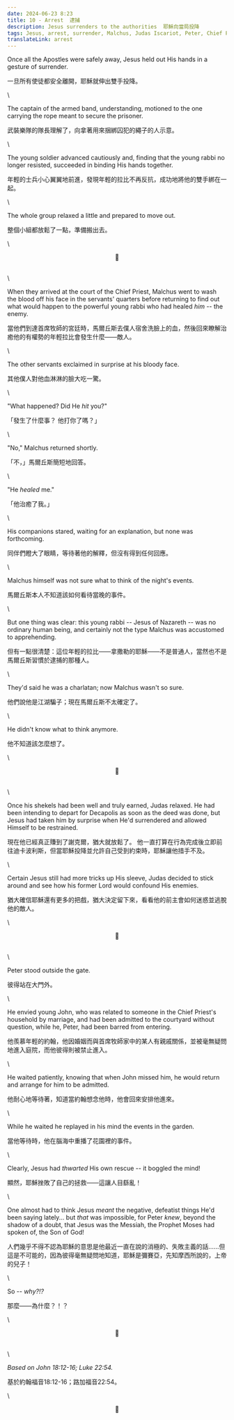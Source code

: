 ```yaml
---
date: 2024-06-23 8:23
title: 10 - Arrest  逮捕
description: Jesus surrenders to the authorities  耶穌向當局投降
tags: Jesus, arrest, surrender, Malchus, Judas Iscariot, Peter, Chief Priest
translateLink: arrest
---
```


Once all the Apostles were safely away, Jesus held out His hands in a gesture of surrender. 

一旦所有使徒都安全離開，耶穌就伸出雙手投降。

\

The captain of the armed band, understanding, motioned to the one carrying the rope meant to secure the prisoner. 

武裝樂隊的隊長理解了，向拿著用來捆綁囚犯的繩子的人示意。

\

The young soldier advanced cautiously and, finding that the young rabbi no longer resisted, succeeded in binding His hands together. 

年輕的士兵小心翼翼地前進，發現年輕的拉比不再反抗，成功地將他的雙手綁在一起。

\

The whole group relaxed a little and prepared to move out. 

整個小組都放鬆了一點，準備搬出去。

\

<center>💠</center>

\
\

When they arrived at the court of the Chief Priest, Malchus went to wash the blood off his face in the servants' quarters before returning to find out what would happen to the powerful young rabbi who had healed *him* -- the enemy.

當他們到達首席牧師的宮廷時，馬爾丘斯去僕人宿舍洗臉上的血，然後回來瞭解治癒他的有權勢的年輕拉比會發生什麼——敵人。

\

The other servants exclaimed in surprise at his bloody face. 

其他僕人對他血淋淋的臉大吃一驚。

\

"What happened? Did He *hit* you?"

「發生了什麼事？ 他打你了嗎？」

\

"No," Malchus returned shortly.

「不，」馬爾丘斯簡短地回答。

\

"He *healed* me."

「他治癒了我。」

\

His companions stared, waiting for an explanation, but none was forthcoming.

同伴們瞪大了眼睛，等待著他的解釋，但沒有得到任何回應。

\

Malchus himself was not sure what to think of the night's events.

馬爾丘斯本人不知道該如何看待當晚的事件。

\

But one thing was clear: this young rabbi -- Jesus of Nazareth -- was no ordinary human being, and certainly not the type Malchus was accustomed to apprehending.

但有一點很清楚：這位年輕的拉比——拿撒勒的耶穌——不是普通人，當然也不是馬爾丘斯習慣於逮捕的那種人。

\

They'd said he was a charlatan; now Malchus wasn't so sure.

他們說他是江湖騙子；現在馬爾丘斯不太確定了。

\

He didn't know what to think anymore.

他不知道該怎麼想了。

\

<center>💠</center>

\
\

Once his shekels had been well and truly earned, Judas relaxed. He had been intending to depart for Decapolis as soon as the deed was done, but Jesus had taken him by surprise when He'd surrendered and allowed Himself to be restrained. 

現在他已經真正賺到了謝克爾，猶大就放鬆了。 他一直打算在行為完成後立即前往迪卡波利斯，但當耶穌投降並允許自己受到約束時，耶穌讓他措手不及。

\

Certain Jesus still had more tricks up His sleeve, Judas decided to stick around and see how his former Lord would confound His enemies. 

猶大確信耶穌還有更多的把戲，猶大決定留下來，看看他的前主會如何迷惑並逃脫他的敵人。

\

<center>💠</center>

\
\

Peter stood outside the gate. 

彼得站在大門外。

\

He envied young John, who was related to someone in the Chief Priest's household by marriage, and had been admitted to the courtyard without question, while he, Peter, had been barred from entering.

他羨慕年輕的約翰，他因婚姻而與首席牧師家中的某人有親戚關係，並被毫無疑問地進入庭院，而他彼得則被禁止進入。

\

He waited patiently, knowing that when John missed him, he would return and arrange for him to be admitted. 

他耐心地等待著，知道當約翰想念他時，他會回來安排他進來。

\

While he waited he replayed in his mind the events in the garden.

當他等待時，他在腦海中重播了花園裡的事件。

\

Clearly, Jesus had *thwarted* His own rescue -- it boggled the mind!

顯然，耶穌挫敗了自己的拯救——這讓人目繇亂！

\

One almost had to think Jesus *meant* the negative, defeatist things He'd been saying lately... but *that* was impossible, for Peter *knew*, beyond the shadow of a doubt, that Jesus was the Messiah, the Prophet Moses had spoken of, the Son of God!

人們幾乎不得不認為耶穌的意思是他最近一直在說的消極的、失敗主義的話......但這是不可能的，因為彼得毫無疑問地知道，耶穌是彌賽亞，先知摩西所說的，上帝的兒子！

\

So -- *why?!?*

那麼——為什麼？！？

\

<center>💠</center>

\
\

*Based on John 18:12-16; Luke 22:54.*

基於約翰福音18:12-16；路加福音22:54。

\

<center>💠</center>
